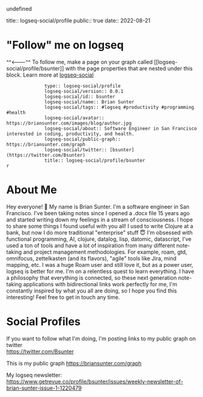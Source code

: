 undefined

title:: logseq-social/profile
public:: true
date:: 2022-08-21


# "Follow" me on logseq

^^<---^^ To follow me, make a page on your graph called [[logseq-social/profile/bsunter]] with the page properties that are nested under this block. Learn more at [logseq-social](https://briansunter.com/graph/#/page/logseq-social)

```		  public:: true
			  type:: logseq-social/profile
			  logseq-social/version:: 0.0.1
			  logseq-social/id:: bsunter
			  logseq-social/name:: Brian Sunter
			  logseq-social/tags:: #logseq #productivity #programming #health
			  logseq-social/avatar:: https://briansunter.com/images/blog/author.jpg
			  logseq-social/about:: Software Engineer in San Francisco interested in coding, productivity, and health.
			  logseq-social/public-graph:: https://briansunter.com/graph
			  logseq-social/twitter:: [bsunter](https://twitter.com/Bsunter)
			  title:: logseq-social/profile/bsunter
r
```

# About Me

Hey everyone! 👋 My name is Brian Sunter. I'm a software engineer in San Francisco.  I've been taking notes since I opened a .docx file 15 years ago and started writing down my feelings in a stream of consciousness.  I hope to share some things I found useful with you all!
I used to write Clojure at a bank, but now I do more traditional "enterprise" stuff 😇
I'm obsessed with functional programming, AI, clojure, datalog, lisp, datomic, datascript,
I've used a ton of tools and have a lot of inspiration from many different note-taking and project management methodologies. For example, roam, gtd, omnifocus, zettelkasten (and its flavors), "agile" tools like Jira, mind mapping, etc. I was a huge Roam user and still love it, but as a power user, logseq is better for me.
I'm on a relentless quest to learn everything. I have a philosophy that everything is connected, so these next generation note-taking applications with bidirectional links work perfectly for me,
I'm constantly inspired by what you all are doing, so I hope you find this interesting! Feel free to get in touch any time.





# Social Profiles

If you want to follow what I'm doing, I'm posting links to my public graph on twitter   
https://twitter.com/Bsunter

This is my public graph https://briansunter.com/graph

My logseq newsletter: https://www.getrevue.co/profile/bsunter/issues/weekly-newsletter-of-brian-sunter-issue-1-1220479


